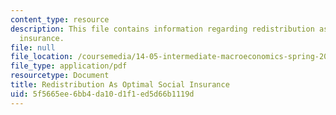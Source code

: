 ```yaml
---
content_type: resource
description: This file contains information regarding redistribution as optimal social
  insurance.
file: null
file_location: /coursemedia/14-05-intermediate-macroeconomics-spring-2013/5f5665ee6bb4da10d1f1ed5d66b1119d_MIT14_05S13_LecNot_redistr.pdf
file_type: application/pdf
resourcetype: Document
title: Redistribution As Optimal Social Insurance
uid: 5f5665ee-6bb4-da10-d1f1-ed5d66b1119d
---
```

